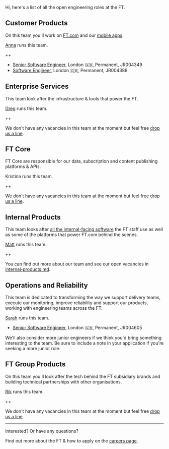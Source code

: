 
Hi, here's a list of all the open engineering roles at the FT.

## Customer Products

On this team you'll work on [FT.com](https://www.ft.com/) and our [mobile apps](https://www.ft.com/tour/apps).

[Anna](https://twitter.com/annashipman) runs this team.

++

* [Senior Software Engineer][JR004347], London 🇬🇧, Permanent, JR004349
* [Software Engineer][JR004388], London 🇬🇧, Permanent, JR004388

[JR004347]: https://ft.wd3.myworkdayjobs.com/FT_External_Careers/job/London-FT/Senior-Software-Engineer_JR004347
[JR004388]: https://ft.wd3.myworkdayjobs.com/en-US/FT_External_Careers/job/London-FT/Software-Engineer_JR004388

## Enterprise Services

This team look after the infrastructure & tools that power the FT.

[Greg](https://twitter.com/greg_cope) runs this team.

++

We don't have any vacancies in this team at the moment but feel free [drop us a line](README.md#contact).

## FT Core

FT Core are responsible for our data, subscription and content publishing platforms & APIs.

Kristina runs this team.

++

We don't have any vacancies in this team at the moment but feel free [drop us a line](README.md#contact).

## Internal Products

This team looks after [all the internal-facing software](http://matt.chadburn.co.uk/presentations/ip-all-hands.pdf) the FT staff use as well as some of the platforms that power FT.com behind the scenes.

[Matt](https://twitter.com/commuterjoy) runs this team.

++

You can find out more about our team and see our open vacancies in [internal-products.md](internal-products.md).

## Operations and Reliability

This team is dedicated to transforming the way we support delivery teams, execute our monitoring, improve reliability and support our products, working with engineering teams across the FT.

[Sarah](https://twitter.com/sarahjwells) runs this team.

* [Senior Software Engineer][JR004605], London 🇬🇧, Permanent, JR004605

We'll also consider more junior engineers if we think you'd bring something interesting to the team. Be sure to include a note in your application if you're seeking a more junior role.

[JR004605]: https://ft.wd3.myworkdayjobs.com/en-US/FT_External_Careers/job/London-FT/Senior-Engineer_JR004605

## FT Group Products

On this team you'll look after the tech behind the FT subsidiary brands and building technical partnerships with other organisations.

[Rik](https://twitter.com/rikstill) runs this team.

++

We don't have any vacancies in this team at the moment but feel free [drop us a line](README.md#contact).

----

Interested? Or have any questions?

Find out more about the FT & how to apply on the [careers page](README.md#contact).
